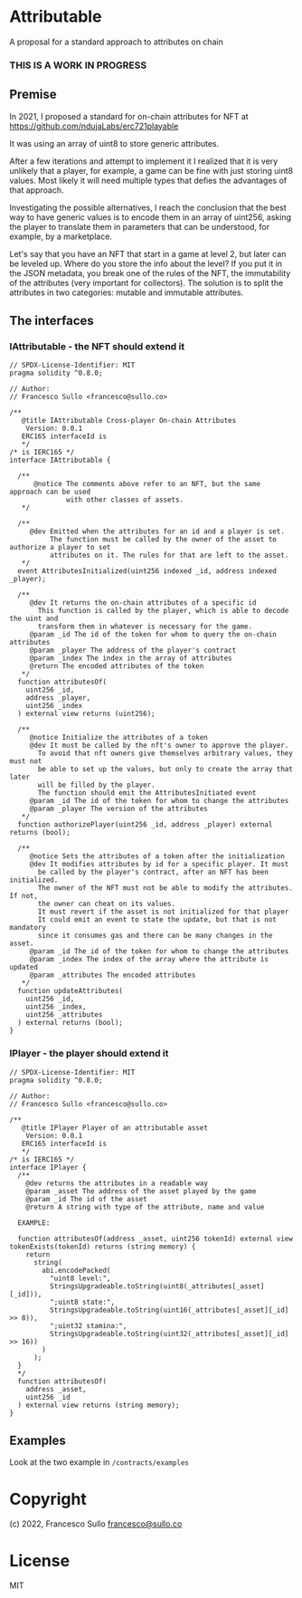 # Attributable
A proposal for a standard approach to attributes on chain

### THIS IS A WORK IN PROGRESS


## Premise

In 2021, I proposed a standard for on-chain attributes for NFT at https://github.com/ndujaLabs/erc721playable

It was using an array of uint8 to store generic attributes.

After a few iterations and attempt to implement it I realized that it is very unlikely that a player, for example, a game can be fine with just storing uint8 values. Most likely it will need multiple types that defies the advantages of that approach.

Investigating the possible alternatives, I reach the conclusion that the best way to have generic values is to encode them in an array of uint256, asking the player to translate them in parameters that can be understood, for example, by a marketplace.

Let's say that you have an NFT that start in a game at level 2, but later can be leveled up. Where do you store the info about the level? If you put it in the JSON metadata, you break one of the rules of the NFT, the immutability of the attributes (very important for collectors). The solution is to split the attributes in two categories: mutable and immutable attributes.

## The interfaces

### IAttributable - the NFT should extend it

```solidity
// SPDX-License-Identifier: MIT
pragma solidity ^0.8.0;

// Author:
// Francesco Sullo <francesco@sullo.co>

/**
   @title IAttributable Cross-player On-chain Attributes
    Version: 0.0.1
   ERC165 interfaceId is
   */
/* is IERC165 */
interface IAttributable {

  /**
      @notice The comments above refer to an NFT, but the same approach can be used
              with other classes of assets.
   */

  /**
     @dev Emitted when the attributes for an id and a player is set.
          The function must be called by the owner of the asset to authorize a player to set
          attributes on it. The rules for that are left to the asset.
   */
  event AttributesInitialized(uint256 indexed _id, address indexed _player);

  /**
     @dev It returns the on-chain attributes of a specific id
       This function is called by the player, which is able to decode the uint and
       transform them in whatever is necessary for the game.
     @param _id The id of the token for whom to query the on-chain attributes
     @param _player The address of the player's contract
     @param _index The index in the array of attributes
     @return The encoded attributes of the token
   */
  function attributesOf(
    uint256 _id,
    address _player,
    uint256 _index
  ) external view returns (uint256);

  /**
     @notice Initialize the attributes of a token
     @dev It must be called by the nft's owner to approve the player.
       To avoid that nft owners give themselves arbitrary values, they must not
       be able to set up the values, but only to create the array that later
       will be filled by the player.
       The function should emit the AttributesInitiated event
     @param _id The id of the token for whom to change the attributes
     @param _player The version of the attributes
   */
  function authorizePlayer(uint256 _id, address _player) external returns (bool);

  /**
     @notice Sets the attributes of a token after the initialization
     @dev It modifies attributes by id for a specific player. It must
       be called by the player's contract, after an NFT has been initialized.
       The owner of the NFT must not be able to modify the attributes. If not,
       the owner can cheat on its values.
       It must revert if the asset is not initialized for that player
       It could emit an event to state the update, but that is not mandatory
       since it consumes gas and there can be many changes in the asset. 
     @param _id The id of the token for whom to change the attributes
     @param _index The index of the array where the attribute is updated
     @param _attributes The encoded attributes
   */
  function updateAttributes(
    uint256 _id,
    uint256 _index,
    uint256 _attributes
  ) external returns (bool);
}

```

### IPlayer - the player should extend it
```solidity
// SPDX-License-Identifier: MIT
pragma solidity ^0.8.0;

// Author:
// Francesco Sullo <francesco@sullo.co>

/**
   @title IPlayer Player of an attributable asset
    Version: 0.0.1
   ERC165 interfaceId is
   */
/* is IERC165 */
interface IPlayer {
  /**
    @dev returns the attributes in a readable way
    @param _asset The address of the asset played by the game
    @param _id The id of the asset
    @return A string with type of the attribute, name and value

  EXAMPLE:

  function attributesOf(address _asset, uint256 tokenId) external view tokenExists(tokenId) returns (string memory) {
    return
      string(
        abi.encodePacked(
          "uint8 level:",
          StringsUpgradeable.toString(uint8(_attributes[_asset][_id])),
          ";uint8 state:",
          StringsUpgradeable.toString(uint16(_attributes[_asset][_id] >> 8)),
          ";uint32 stamina:",
          StringsUpgradeable.toString(uint32(_attributes[_asset][_id] >> 16))
        )
      );
  }
  */
  function attributesOf(
    address _asset,
    uint256 _id
  ) external view returns (string memory);
}

```

## Examples

Look at the two example in `/contracts/examples`


# Copyright

(c) 2022, Francesco Sullo <francesco@sullo.co>

# License

MIT

